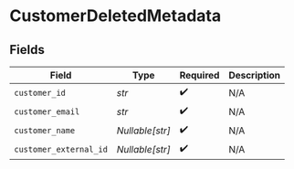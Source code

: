 # CustomerDeletedMetadata


## Fields

| Field                  | Type                   | Required               | Description            |
| ---------------------- | ---------------------- | ---------------------- | ---------------------- |
| `customer_id`          | *str*                  | :heavy_check_mark:     | N/A                    |
| `customer_email`       | *str*                  | :heavy_check_mark:     | N/A                    |
| `customer_name`        | *Nullable[str]*        | :heavy_check_mark:     | N/A                    |
| `customer_external_id` | *Nullable[str]*        | :heavy_check_mark:     | N/A                    |